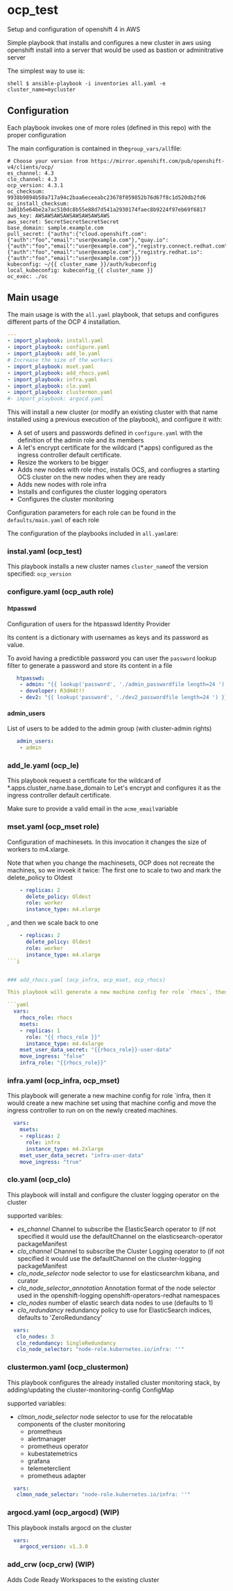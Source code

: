 # ocp_test
Setup and configuration of openshift 4 in AWS

Simple playbook that installs and configures a new cluster in aws using openshift install into a server that would be used as bastion or adminitrative server

The simplest way to use is:

`shell
$ ansible-playbook -i inventories all.yaml -e cluster_name=mycluster
`

## Configuration

Each playbook invokes one of more roles (defined in this repo) with the proper configuration

The main configuration is contained in the`group_vars/all`file:

```ansible
# Choose your version from https://mirror.openshift.com/pub/openshift-v4/clients/ocp/
es_channel: 4.3
clo_channel: 4.3
ocp_version: 4.3.1
oc_checksum: 9938b9894b50a717a94c2baa6eceeabc23678f059852b76d67f8c1d520db2fd6
oc_install_checksum: 3a01b5e64be2a7ac510dc8b55e88d7d541a2930174faec8b9224f97eb69f6817
aws_key: AWSAWSAWSAWSAWSAWSAWSAWS
aws_secret: SecretSecretSecretSecret
base_domain: sample.example.com
pull_secret: {"auths":{"cloud.openshift.com":{"auth":"foo","email":"user@example.com"},"quay.io":{"auth":"foo","email":"user@example.com"},"registry.connect.redhat.com":{"auth":"foo","email":"user@example.com"},"registry.redhat.io":{"auth":"foo","email":"user@example.com"}}}
kubeconfig: ~/{{ cluster_name }}/auth/kubeconfig
local_kubeconfig: kubeconfig_{{ cluster_name }}
oc_exec: ./oc
```

## Main usage

The main usage is with the `all.yaml` playbook, that setups and configures different parts of the OCP 4 installation.


```yaml
---
- import_playbook: install.yaml 
- import_playbook: configure.yaml 
- import_playbook: add_le.yaml
# Increase the size of the workers
- import_playbook: mset.yaml 
- import_playbook: add_rhocs.yaml
- import_playbook: infra.yaml
- import_playbook: clo.yaml 
- import_playbook: clustermon.yaml 
#- import_playbook: argocd.yaml 
```

This will install a new cluster (or modify an existing cluster with that name installed using a previous execution of the playbook), and configure it with:

- A set of users and passwords defined in `configure.yaml` with the definition of the admin role and its members
- A let's encrypt certificate for the wildcard (*.apps) configured as the ingress controller default certificate.
- Resize the workers to be bigger
- Adds new nodes with role rhoc, installs OCS, and confiugres a starting OCS cluster on the new nodes when they are ready
- Adds new nodes with role infra
- Installs and configures the cluster logging operators
- Configures the cluster monitoring


Configuration parameters for each role can be found in the `defaults/main.yaml` of each role

The configuration of the playbooks included in `all.yaml`are:

### instal.yaml (ocp_test)

This playbook installs a new cluster names `cluster_name`of the version specified: `ocp_version` 


### configure.yaml (ocp_auth role)

#### htpasswd
Configuration of users for the htpasswd Identity Provider

Its content is a dictionary with  usernames as keys and its password as value.

To avoid having a predictible password you can user the `password` lookup filter to generate a password and store its content in a file

``` yaml
   htpasswd:
    - admin: "{{ lookup('password', './admin_passwordfile length=24 ') }}"
    - developer: R3dH4t!!
    - dev2: "{{ lookup('password', './dev2_passwordfile length=24 ') }}"
```

#### admin_users

List of users to be added to the admin group (with cluster-admin rights)

``` yaml
   admin_users:
    - admin
```


### add_le.yaml (ocp_le)

This playbook request a certificate for the wildcard of *.apps.cluster_name.base_domain to Let's encrypt and configures it as the ingress controller default certificate.

Make sure to provide a valid email in the `acme_email`variable

### mset.yaml (ocp_mset role)

Configuration of machinesets. In this invocation it changes the size of workers to m4.xlarge.

Note that when you change the machinesets, OCP does not recreate the machines, so we invoek it twice:
The first one to scale to two and mark the delete_policy to Oldest

```yaml
    - replicas: 2
      delete_policy: Oldest
      role: worker
      instance_type: m4.xlarge
```

, and then we scale back to one

```yaml
    - replicas: 2
      delete_policy: Oldest
      role: worker
      instance_type: m4.xlarge
```i


### add_rhocs.yaml (ocp_infra, ocp_mset, ocp_rhocs)

This playbook will generate a new machine config for role `rhocs`, then would create a machineset using that machine config, and then would install rhocs and configure to use the newly created machines

```yaml
  vars:
    rhocs_role: rhocs
    msets:
    - replicas: 1
      role: "{{ rhocs_role }}"
      instance_type: m4.4xlarge
    mset_user_data_secret: "{{rhocs_role}}-user-data"
    move_ingress: "false"
    infra_role: "{{rhocs_role}}"
```


### infra.yaml (ocp_infra, ocp_mset)

This playbook will generate a new machine config for role `infra, then it would create a new machine set using that machine config and move the ingress controller to run on on the newly created machines.
```yaml
  vars:
    msets:
    - replicas: 2
      role: infra
      instance_type: m4.2xlarge
    mset_user_data_secret: "infra-user-data"
    move_ingress: "true"
```
### clo.yaml (ocp_clo)

This playbook will install and configure the cluster logging operator on the cluster

supported varibles:
- *es_channel* Channel to subscribe the ElasticSearch operator to (if not specified it would use the defaultChannel on the elasticsearch-operator packageManifest
- *clo_channel* Channel to subscribe the Cluster Logging operator to (if not specified it would use the defaultChannel on the cluster-logging packageManifest
- *clo_node_selector* node selector to use for elasticsearchm kibana, and curator
- *clo_node_selector_annotation* Annotation format of the node selector used in the openshift-logging  openshift-operators-redhat  namespaces
- *clo_nodes* number of elastic search data nodes to use (defaults to 1)
- *clo_redundancy* redundancy policy to use for ElasticSearch indices, defaults to 'ZeroRedundancy'

```yaml
  vars:
   clo_nodes: 3
   clo_redundancy: SingleRedundancy
   clo_node_selector: "node-role.kubernetes.io/infra: ''"
```

### clustermon.yaml (ocp_clustermon)

This playbook configures the already installed cluster monitoring stack, by adding/updating the cluster-monitoring-config ConfigMap

supported variables:
- *clmon_node_selector* node selector to use for the relocatable components of the cluster monitoring
  - prometheus
  - alertmanager
  - prometheus operator
  - kubestatemetrics
  - grafana
  - telemeterclient
  - prometheus adapter

```yaml
  vars:
   clmon_node_selector: "node-role.kubernetes.io/infra: ''"
```

### argocd.yaml (ocp_argocd) (WIP)

This playbook installs argocd on the cluster

```yaml
  vars:
    argocd_version: v1.3.0
```

### add_crw (ocp_crw) (WIP)

Adds Code Ready Workspaces to the existing cluster
